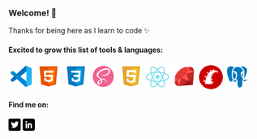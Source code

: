 ### Welcome! 👋

Thanks for being here as I learn to code ✨

#### Excited to grow this list of tools & languages:

![Visual Studio Code Icon](images/vscode.png)
![HTML5 Icon](images/html5.png)
![CSS3 Icon](images/css3.png)
![SASS Icon](images/sass.png)
![JavaScript Icon](images/javaScript.png)
![React Icon](images/react.png)
![Ruby Icon](images/ruby.png)
<img src="images/ruby_on_rails.png" alt="Ruby on Rails Icon" width="47" height="47">
![PostgreSQL Icon](images/postgresql.png)

#### Find me on:

[![Twitter Icon](images/twitter.png)](https://twitter.com/emigraced)
[![LinkedIn Icon](images/linkedin.png)](https://www.linkedin.com/in/emilymills95)
